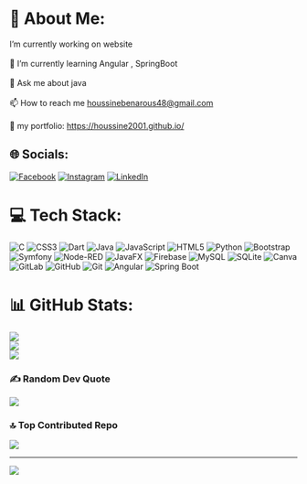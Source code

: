 # 💫 About Me:
I’m currently working on website<br><br>🌱 I’m currently learning Angular , SpringBoot<br><br>💬 Ask me about java<br><br>📫 How to reach me houssinebenarous48@gmail.com<br><br>🔗 my portfolio: https://houssine2001.github.io/



## 🌐 Socials:
[![Facebook](https://img.shields.io/badge/Facebook-%231877F2.svg?logo=Facebook&logoColor=white)](https://facebook.com/https://www.facebook.com/houssine.benarouse/) [![Instagram](https://img.shields.io/badge/Instagram-%23E4405F.svg?logo=Instagram&logoColor=white)](https://instagram.com/https://www.instagram.com/houssine.benarous/) [![LinkedIn](https://img.shields.io/badge/LinkedIn-%230077B5.svg?logo=linkedin&logoColor=white)](https://linkedin.com/in/https://www.linkedin.com/in/houssine-benarous-10b440253/) 

# 💻 Tech Stack:
![C](https://img.shields.io/badge/c-%2300599C.svg?style=for-the-badge&logo=c&logoColor=white) ![CSS3](https://img.shields.io/badge/css3-%231572B6.svg?style=for-the-badge&logo=css3&logoColor=white) ![Dart](https://img.shields.io/badge/dart-%230175C2.svg?style=for-the-badge&logo=dart&logoColor=white) ![Java](https://img.shields.io/badge/java-%23ED8B00.svg?style=for-the-badge&logo=openjdk&logoColor=white) ![JavaScript](https://img.shields.io/badge/javascript-%23323330.svg?style=for-the-badge&logo=javascript&logoColor=%23F7DF1E) ![HTML5](https://img.shields.io/badge/html5-%23E34F26.svg?style=for-the-badge&logo=html5&logoColor=white) ![Python](https://img.shields.io/badge/python-3670A0?style=for-the-badge&logo=python&logoColor=ffdd54) ![Bootstrap](https://img.shields.io/badge/bootstrap-%238511FA.svg?style=for-the-badge&logo=bootstrap&logoColor=white) ![Symfony](https://img.shields.io/badge/symfony-%23000000.svg?style=for-the-badge&logo=symfony&logoColor=white) ![Node-RED](https://img.shields.io/badge/Node--RED-%238F0000.svg?style=for-the-badge&logo=node-red&logoColor=white) ![JavaFX](https://img.shields.io/badge/javafx-%23FF0000.svg?style=for-the-badge&logo=javafx&logoColor=white) ![Firebase](https://img.shields.io/badge/firebase-a08021?style=for-the-badge&logo=firebase&logoColor=ffcd34) ![MySQL](https://img.shields.io/badge/mysql-4479A1.svg?style=for-the-badge&logo=mysql&logoColor=white) ![SQLite](https://img.shields.io/badge/sqlite-%2307405e.svg?style=for-the-badge&logo=sqlite&logoColor=white) ![Canva](https://img.shields.io/badge/Canva-%2300C4CC.svg?style=for-the-badge&logo=Canva&logoColor=white) ![GitLab](https://img.shields.io/badge/gitlab-%23181717.svg?style=for-the-badge&logo=gitlab&logoColor=white) ![GitHub](https://img.shields.io/badge/github-%23121011.svg?style=for-the-badge&logo=github&logoColor=white) ![Git](https://img.shields.io/badge/git-%23F05033.svg?style=for-the-badge&logo=git&logoColor=white) ![Angular](https://img.shields.io/badge/angular-%23DD1B16.svg?style=for-the-badge&logo=angular&logoColor=white) ![Spring Boot](https://img.shields.io/badge/springboot-%236DB33F.svg?style=for-the-badge&logo=springboot&logoColor=white)

# 📊 GitHub Stats:
![](https://github-readme-stats.vercel.app/api?username=Houssine2001&theme=dark&hide_border=false&include_all_commits=false&count_private=false)<br/>
![](https://github-readme-streak-stats.herokuapp.com/?user=Houssine2001&theme=dark&hide_border=false)<br/>
![](https://github-readme-stats.vercel.app/api/top-langs/?username=Houssine2001&theme=dark&hide_border=false&include_all_commits=false&count_private=false&layout=compact)

### ✍️ Random Dev Quote
![](https://quotes-github-readme.vercel.app/api?type=horizontal&theme=radical)

### 🔝 Top Contributed Repo
![](https://github-contributor-stats.vercel.app/api?username=Houssine2001&limit=5&theme=dark&combine_all_yearly_contributions=true)

---
[![](https://visitcount.itsvg.in/api?id=Houssine2001&icon=0&color=0)](https://visitcount.itsvg.in)

<!-- Proudly created with GPRM ( https://gprm.itsvg.in ) -->
